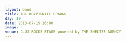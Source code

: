 ```yaml
---
layout: band
title: THE KRYPTONITE SPARKS
day: 19
date: 2013-07-19 16:00
image: 
venue: CLUJ ROCKS STAGE powered by THE SHELTER AGENCY
---
```



